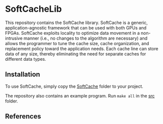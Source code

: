# SoftCacheLib

This repository contains the SoftCache library.
SoftCache is a generic, application-agnostic framework that can be used with both GPUs and FPGAs.
SoftCache exploits locality to optimize data movement in a non-intrusive manner (i.e., no changes to the algorithm are necessary) and allows the programmer to tune the cache size, cache organization, and replacement policy toward the application needs.
Each cache line can store data of any size, thereby eliminating the need for separate caches for different data types.


## Installation
To use SoftCache, simply copy the [SoftCache](./src/SoftCache/) folder to your project.

The repository also contains an example program.
Run `make all` in the [src](./src/) folder.

## References
